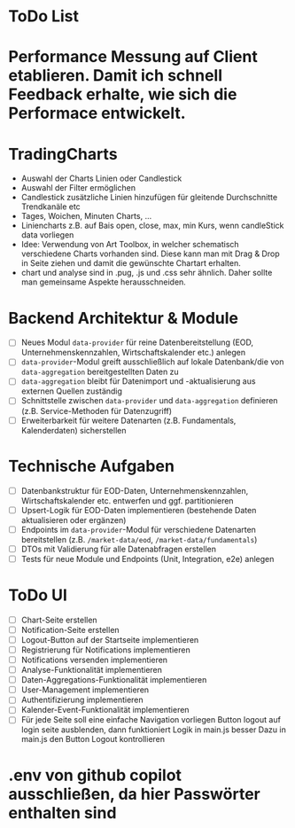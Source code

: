 # ToDo List

# Performance Messung auf Client etablieren. Damit ich schnell Feedback erhalte, wie sich die Performace entwickelt.

# TradingCharts

- Auswahl der Charts Linien oder Candlestick
- Auswahl der Filter ermöglichen
- Candlestick zusätzliche Linien hinzufügen für gleitende Durchschnitte Trendkanäle etc
- Tages, Woichen, Minuten Charts, ...
- Liniencharts z.B. auf Bais open, close, max, min Kurs, wenn candleStick data vorliegen
- Idee: Verwendung von Art Toolbox, in welcher schematisch verschiedene Charts
  vorhanden sind. Diese kann man mit Drag & Drop in Seite ziehen und damit die gewünschte Chartart erhalten.
- chart und analyse sind in .pug, .js und .css sehr ähnlich. Daher sollte man gemeinsame Aspekte herausschneiden.

# Backend Architektur & Module

- [ ] Neues Modul `data-provider` für reine Datenbereitstellung (EOD, Unternehmenskennzahlen, Wirtschaftskalender etc.) anlegen
- [ ] `data-provider`-Modul greift ausschließlich auf lokale Datenbank/die von `data-aggregation` bereitgestellten Daten zu
- [ ] `data-aggregation` bleibt für Datenimport und -aktualisierung aus externen Quellen zuständig
- [ ] Schnittstelle zwischen `data-provider` und `data-aggregation` definieren (z.B. Service-Methoden für Datenzugriff)
- [ ] Erweiterbarkeit für weitere Datenarten (z.B. Fundamentals, Kalenderdaten) sicherstellen

# Technische Aufgaben

- [ ] Datenbankstruktur für EOD-Daten, Unternehmenskennzahlen, Wirtschaftskalender etc. entwerfen und ggf. partitionieren
- [ ] Upsert-Logik für EOD-Daten implementieren (bestehende Daten aktualisieren oder ergänzen)
- [ ] Endpoints im `data-provider`-Modul für verschiedene Datenarten bereitstellen (z.B. `/market-data/eod`, `/market-data/fundamentals`)
- [ ] DTOs mit Validierung für alle Datenabfragen erstellen
- [ ] Tests für neue Module und Endpoints (Unit, Integration, e2e) anlegen

# ToDo UI

- [ ] Chart-Seite erstellen
- [ ] Notification-Seite erstellen
- [ ] Logout-Button auf der Startseite implementieren
- [ ] Registrierung für Notifications implementieren
- [ ] Notifications versenden implementieren
- [ ] Analyse-Funktionalität implementieren
- [ ] Daten-Aggregations-Funktionalität implementieren
- [ ] User-Management implementieren
- [ ] Authentifizierung implementieren
- [ ] Kalender-Event-Funktionalität implementieren
- [ ] Für jede Seite soll eine einfache Navigation vorliegen
      Button logout auf login seite ausblenden, dann funktioniert Logik in main.js besser
      Dazu in main.js den Button Logout kontrollieren

# .env von github copilot ausschließen, da hier Passwörter enthalten sind
